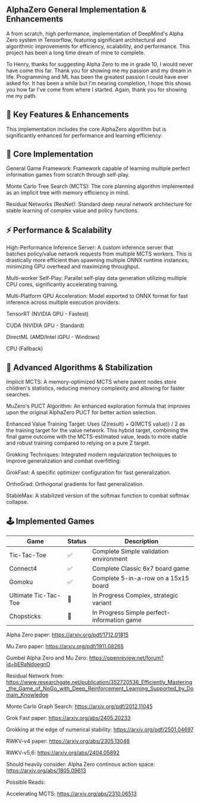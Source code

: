 ## AlphaZero General Implementation & Enhancements
A from scratch, high performance, implementation of DeepMind's Alpha Zero system in Tensorflow, featuring significant architectural and algorithmic improvements for efficiency, scalability, and performance. This project has been a long time dream of mine to complete.

To Henry, thanks for suggesting Alpha Zero to me in grade 10, I would never have come this far. Thank you for showing me my passion and my dream in life. Programming and ML has been the greatest passion I could have ever asked for. It has been a while but I'm nearing completion, I hope this shows you how far I've come from where I started. Again, thank you for showing me my path.

## 🚀 Key Features & Enhancements
This implementation includes the core AlphaZero algorithm but is significantly enhanced for performance and learning efficiency:

## 🎯 Core Implementation
General Game Framework: Framework capable of learning multiple perfect information games from scratch through self-play.

Monte Carlo Tree Search (MCTS): The core planning algorithm implemented as an implicit tree with memory efficiency in mind.

Residual Networks (ResNet): Standard deep neural network architecture for stable learning of complex value and policy functions.

## ⚡ Performance & Scalability
High-Performance Inference Server: A custom inference server that batches policy/value network requests from multiple MCTS workers. This is drastically more efficient than spawning multiple ONNX runtime instances, minimizing GPU overhead and maximizing throughput.

Multi-worker Self-Play: Parallel self-play data generation utilizing multiple CPU cores, significantly accelerating training.

Multi-Platform GPU Acceleration: Model exported to ONNX format for fast inference across multiple execution providers:

TensorRT (NVIDIA GPU - Fastest)

CUDA (NVIDIA GPU - Standard)

DirectML (AMD/Intel iGPU - Windows)

CPU (Fallback)

## 🧠 Advanced Algorithms & Stabilization
Implicit MCTS: A memory-optimized MCTS where parent nodes store children's statistics, reducing memory complexity and allowing for faster searches.

MuZero's PUCT Algorithm: An enhanced exploration formula that improves upon the original AlphaZero PUCT for better action selection.

Enhanced Value Training Target: Uses (Z(result) + Q(MCTS value)) / 2 as the training target for the value network. This hybrid target, combining the final game outcome with the MCTS-estimated value, leads to more stable and robust training compared to relying on a pure Z target.

Grokking Techniques: Integrated modern regularization techniques to improve generalization and combat overfitting:

GrokFast: A specific optimizer configuration for fast generalization.

OrthoGrad: Orthogonal gradients for fast generalization.

StableMax: A stabilized version of the softmax function to combat softmax collapse.

## 🕹️ Implemented Games

|Game |	Status | Description |
| --- | --- | --- |
|Tic-Tac-Toe |	✅ | Complete	Simple validation environment |
|Connect4	| ✅ | Complete	Classic 6x7 board game |
|Gomoku	| ✅ | Complete	5-in-a-row on a 15x15 board |
|Ultimate Tic-Tac-Toe |	🔄 | In Progress	Complex, strategic variant |
|Chopsticks	| 🔄 | In Progress	Simple perfect-information game |


Alpha Zero paper: https://arxiv.org/pdf/1712.01815

Mu Zero paper: https://arxiv.org/pdf/1911.08265

Gumbel Alpha Zero and Mu Zero: https://openreview.net/forum?id=bERaNdoegnO

Residual Network from: https://www.researchgate.net/publication/352720536_Efficiently_Mastering_the_Game_of_NoGo_with_Deep_Reinforcement_Learning_Supported_by_Domain_Knowledge

Monte Carlo Graph Search: https://arxiv.org/pdf/2012.11045



Grok Fast paper: https://arxiv.org/abs/2405.20233

Grokking at the edge of numerical stability: https://arxiv.org/pdf/2501.04697


RWKV-v4 paper: https://arxiv.org/abs/2305.13048

RWKV-v5,6: https://arxiv.org/abs/2404.05892

Should heavily consider:
Alpha Zero continous action space: https://arxiv.org/abs/1805.09613

Possible Reads: 

Accelerating MCTS: https://arxiv.org/abs/2310.06513
